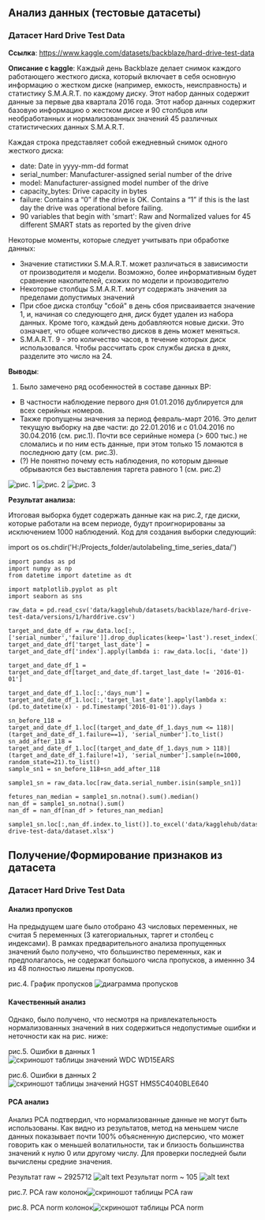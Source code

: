 
## Анализ данных (тестовые датасеты)

### Датасет Hard Drive Test Data

**Ссылка**: https://www.kaggle.com/datasets/backblaze/hard-drive-test-data

**Описание с kaggle**: Каждый день Backblaze делает снимок каждого работающего жесткого диска, который включает в себя основную информацию о жестком диске (например, емкость, неисправность) и статистику S.M.A.R.T. по каждому диску. Этот набор данных содержит данные за первые два квартала 2016 года. Этот набор данных содержит базовую информацию о жестком диске и 90 столбцов или необработанных и нормализованных значений 45 различных статистических данных S.M.A.R.T. 

Каждая строка представляет собой ежедневный снимок одного жесткого диска:
* date: Date in yyyy-mm-dd format
* serial_number: Manufacturer-assigned serial number of the drive
* model: Manufacturer-assigned model number of the drive
* capacity_bytes: Drive capacity in bytes
* failure: Contains a “0” if the drive is OK. Contains a “1” if this is the last day the drive was operational before failing.
* 90 variables that begin with 'smart': Raw and Normalized values for 45 different SMART stats as reported by the given drive

Некоторые моменты, которые следует учитывать при обработке данных:
* Значение статистики S.M.A.R.T. может различаться в зависимости от производителя и модели. Возможно, более информативным будет сравнение накопителей, схожих по модели и производителю
* Некоторые столбцы S.M.A.R.T. могут содержать значения за пределами допустимых значений
* При сбое диска столбцу "сбой" в день сбоя присваивается значение 1, и, начиная со следующего дня, диск будет удален из набора данных. Кроме того, каждый день добавляются новые диски. Это означает, что общее количество дисков в день может меняться.
* S.M.A.R.T. 9 - это количество часов, в течение которых диск использовался. Чтобы рассчитать срок службы диска в днях, разделите это число на 24.

**Выводы**:
1. Было замечено ряд особенностей в составе данных ВР: 
* В частности наблюдение первого дня 01.01.2016 дублируется для всех серийных номеров. 
* Также пропущены значения за период февраль-март 2016. Это делит текущую выборку на две части: до 22.01.2016 и с 01.04.2016 по 30.04.2016 (см. рис.1). Почти все серийные номера (> 600 тыс.) не сломались и по ним есть данные, при этом только 15 ломаются в последнюю дату (см. рис.3). 
* (?) Не понятно почему есть наблюдения, по которым данные обрываются без выставления таргета равного 1 (см. рис.2)

![рис. 1](./pics/backblaze_days_dist_hist.png) 
![рис. 2](./pics/backblaze_live_not_all_period.png)
![рис. 3](./pics/backblaze_failure_1.png) 

**Результат анализа:** 

Итоговая выборка будет содержать данные как на рис.2, где диски, которые работали на всем периоде, будут проигнорированы за исключением 1000 наблюдений. Код для создания выборки следующий:


import os 
os.chdir('H:/Projects_folder/autolabeling_time_series_data/')

```
import pandas as pd
import numpy as np
from datetime import datetime as dt

import matplotlib.pyplot as plt
import seaborn as sns

raw_data = pd.read_csv('data/kagglehub/datasets/backblaze/hard-drive-test-data/versions/1/harddrive.csv')

target_and_date_df = raw_data.loc[:, ['serial_number','failure']].drop_duplicates(keep='last').reset_index()
target_and_date_df['target_last_date'] = target_and_date_df['index'].apply(lambda i: raw_data.loc[i, 'date'])

target_and_date_df_1 = target_and_date_df[target_and_date_df.target_last_date != '2016-01-01']

target_and_date_df_1.loc[:,'days_num'] = target_and_date_df_1.loc[:,'target_last_date'].apply(lambda x: (pd.to_datetime(x) - pd.Timestamp('2016-01-01')).days )

sn_before_118 = target_and_date_df_1.loc[(target_and_date_df_1.days_num <= 118)|(target_and_date_df_1.failure==1), 'serial_number'].to_list()
sn_add_after_118 = target_and_date_df_1.loc[(target_and_date_df_1.days_num > 118)|(target_and_date_df_1.failure!=1), 'serial_number'].sample(n=1000, random_state=21).to_list()
sample_sn1 = sn_before_118+sn_add_after_118

sample1_sn = raw_data.loc[raw_data.serial_number.isin(sample_sn1)]

fetures_nan_median = sample1_sn.notna().sum().median()
nan_df = sample1_sn.notna().sum()
nan_df = nan_df[nan_df > fetures_nan_median]

sample1_sn.loc[:,nan_df.index.to_list()].to_excel('data/kagglehub/datasets/backblaze/hard-drive-test-data/dataset.xlsx')

```

## Получение/Формирование признаков из датасета

### Датасет Hard Drive Test Data

#### Анализ пропусков
На предыдущем шаге было отобрано 43 числовых переменных, не считая 5 переменных (3 категориальных, таргет и столбец с индексами). В рамках предварительного анализа пропущенных значений было получено, что большинство переменных, как и предполагалось, не содержат большого числа пропусков, а именнно 34 из 48 полностью лишены пропусков.

рис.4. График пропусков ![диаграмма пропусков](/data/pics/result_of_missing_values_analys.png) 

#### Качественный анализ 
Однако, было получено, что несмотря на привлекательность нормализованных значений в них содержиться недопустимые ошибки и неточности как на рис. ниже:

рис.5. Ошибки в данных 1![скриношот таблицы значений WDC WD15EARS](/data/pics/mistake_in_hard_drive_data_1.png) 

рис.6. Ошибки в данных 2![скриношот таблицы значений HGST HMS5C4040BLE640](/data/pics/mistake_in_hard_drive_data_2.png) 

#### PCA анализ

Анализ PCA подтвердил, что нормализованные данные не могут быть использованы. Как видно из результатов, метод на меньшем числе данных показывает почти 100% объясненную дисперсию, что может говорить как о меньшей волатильности, так и близость большинства значений к нулю 0 или другому числу. Для проверки последней были вычислены средние значения. 

Результат raw ~ 2925712 ![alt text](image-1.png)
Результат norm ~ 105 ![alt text](image.png)


рис.7. PCA raw колонок![скриношот таблицы PCA raw](/data/pics/pca_raw_features.png) 

рис.8. PCA norm колонок![скриношот таблицы PCA norm](/data/pics/pca_norm_features.png) 

